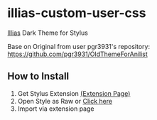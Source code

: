 # illias-custom-user-css

[Illias](https://github.com/ILIAS-eLearning/ILIAS) Dark Theme for Stylus

Base on Original from user pgr3931's repository: https://github.com/pgr3931/OldThemeForAnilist

## How to Install

1) Get Stylus Extension [(Extension Page)](https://github.com/openstyles/stylus/wiki/Install-Stylus-from-GitHub)
2) Open Style as Raw or [Click here](https://github.com/jan222ik/illias-custom-user-css/raw/master/ilias-dark-theme.user.css)
3) Import via extension page
